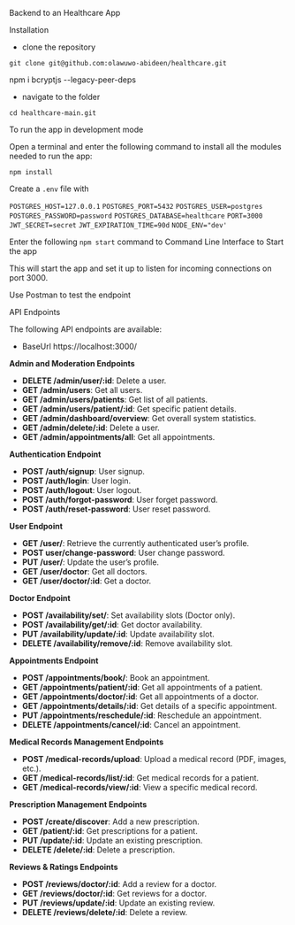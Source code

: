 Backend to an Healthcare App 

Installation

- clone the repository


`git clone git@github.com:olawuwo-abideen/healthcare.git`



npm i bcryptjs --legacy-peer-deps




- navigate to the folder


`cd healthcare-main.git`

To run the app in development mode

Open a terminal and enter the following command to install all the  modules needed to run the app:

`npm install`


Create a `.env` file with

`POSTGRES_HOST=127.0.0.1`
`POSTGRES_PORT=5432`
`POSTGRES_USER=postgres`
`POSTGRES_PASSWORD=password`
`POSTGRES_DATABASE=healthcare`
`PORT=3000`
`JWT_SECRET=secret`
`JWT_EXPIRATION_TIME=90d`
`NODE_ENV="dev'`


Enter the following `npm start` command to Command Line Interface to Start the app

This will start the app and set it up to listen for incoming connections on port 3000. 

Use Postman to test the endpoint

API Endpoints

The following API endpoints are available:

- BaseUrl https://localhost:3000/

**Admin and Moderation Endpoints**

- **DELETE /admin/user/:id**: Delete a user.
- **GET /admin/users**: Get all users.
- **GET /admin/users/patients**: Get list of all patients.
- **GET /admin/users/patient/:id**: Get specific patient details.
- **GET /admin/dashboard/overview**: Get overall system statistics.
- **GET /admin/delete/:id**: Delete a user.
- **GET /admin/appointments/all**: 	Get all appointments.


**Authentication Endpoint**

- **POST /auth/signup**: User signup.
- **POST /auth/login**: User login.
- **POST /auth/logout**: User logout.
- **POST /auth/forgot-password**: User forget password.
- **POST /auth/reset-password**: User reset password.

**User Endpoint**

- **GET /user/**: Retrieve the currently authenticated user’s profile.
- **POST user/change-password**: User change password.
- **PUT /user/**: Update the user’s profile.
- **GET /user/doctor**: Get all doctors.
- **GET /user/doctor/:id**: Get a doctor.

**Doctor Endpoint**

- **POST /availability/set/**: Set availability slots (Doctor only).
- **POST /availability/get/:id**: Get doctor availability.
- **PUT /availability/update/:id**: Update availability slot.
- **DELETE /availability/remove/:id**: Remove availability slot.

**Appointments Endpoint**

- **POST /appointments/book/**: Book an appointment.
- **GET /appointments/patient/:id**: Get all appointments of a patient.
- **GET /appointments/doctor/:id**: Get all appointments of a doctor.
- **GET /appointments/details/:id**: Get details of a specific appointment.
- **PUT /appointments/reschedule/:id**:	Reschedule an appointment.
- **DELETE /appointments/cancel/:id**: Cancel an appointment.


**Medical Records Management Endpoints**

- **POST /medical-records/upload**: Upload a medical record (PDF, images, etc.).
- **GET /medical-records/list/:id**: Get medical records for a patient.
- **GET /medical-records/view/:id**: View a specific medical record.

**Prescription Management Endpoints**

- **POST /create/discover**: Add a new prescription.
- **GET /patient/:id**: Get prescriptions for a patient.
- **PUT /update/:id**: Update an existing prescription.
- **DELETE /delete/:id**: Delete a prescription.



**Reviews & Ratings Endpoints**

- **POST /reviews/doctor/:id**: Add a review for a doctor.
- **GET /reviews/doctor/:id**: Get reviews for a doctor.
- **PUT /reviews/update/:id**: Update an existing review.
- **DELETE /reviews/delete/:id**: Delete a review.